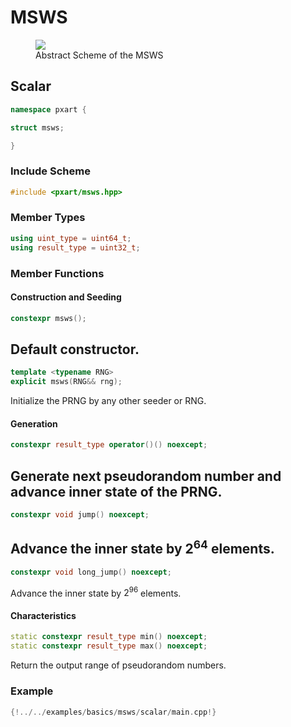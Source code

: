 # MSWS

<figure>
    <img src="../../../images/msws_scheme.png" />
    <figcaption>Abstract Scheme of the MSWS</figcaption>
</figure>

## Scalar
```c++
namespace pxart {

struct msws;

}
```

### Include Scheme
```c++
#include <pxart/msws.hpp>
```

### Member Types
```c++
using uint_type = uint64_t;
using result_type = uint32_t;
```

### Member Functions
#### Construction and Seeding
```c++
constexpr msws();
```
Default constructor.
---

```c++
template <typename RNG>
explicit msws(RNG&& rng);
```
Initialize the PRNG by any other seeder or RNG.

#### Generation
```c++
constexpr result_type operator()() noexcept;
```
Generate next pseudorandom number and advance inner state of the PRNG.
---

```c++
constexpr void jump() noexcept;
```
Advance the inner state by $2^{64}$ elements.
---

```c++
constexpr void long_jump() noexcept;
```
Advance the inner state by $2^{96}$ elements.

#### Characteristics
```c++
static constexpr result_type min() noexcept;
static constexpr result_type max() noexcept;
```
Return the output range of pseudorandom numbers.

### Example
```c++
{!../../examples/basics/msws/scalar/main.cpp!}
```
